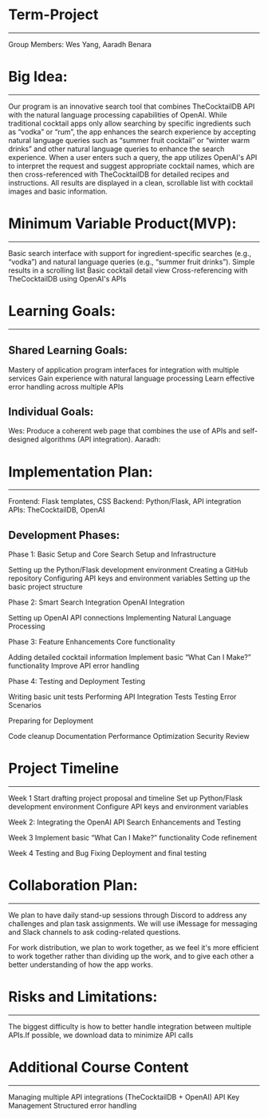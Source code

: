 # Term-Project
___
Group Members: Wes Yang, Aaradh Benara

# Big Idea:
___
Our program is an innovative search tool that combines TheCocktailDB API with the natural language processing capabilities of OpenAI. While traditional cocktail apps only allow searching by specific ingredients such as “vodka” or “rum”, the app enhances the search experience by accepting natural language queries such as “summer fruit cocktail” or “winter warm drinks” and other natural language queries to enhance the search experience. When a user enters such a query, the app utilizes OpenAI's API to interpret the request and suggest appropriate cocktail names, which are then cross-referenced with TheCocktailDB for detailed recipes and instructions. All results are displayed in a clean, scrollable list with cocktail images and basic information.

# Minimum Variable Product(MVP):
___
Basic search interface with support for ingredient-specific searches (e.g., “vodka”) and natural language queries (e.g., “summer fruit drinks”).
Simple results in a scrolling list
Basic cocktail detail view
Cross-referencing with TheCocktailDB using OpenAI's APIs
# Learning Goals:
___
## Shared Learning Goals:
Mastery of application program interfaces for integration with multiple services
Gain experience with natural language processing
Learn effective error handling across multiple APIs
## Individual Goals:
Wes: Produce a coherent web page that combines the use of APIs and self-designed algorithms (API integration).
Aaradh: 
# Implementation Plan:
___
Frontend: Flask templates, CSS
Backend: Python/Flask, API integration
APIs: TheCocktailDB, OpenAI

## Development Phases:
Phase 1: Basic Setup and Core Search
Setup and Infrastructure

Setting up the Python/Flask development environment
Creating a GitHub repository
Configuring API keys and environment variables
Setting up the basic project structure

Phase 2: Smart Search Integration
OpenAI Integration

Setting up OpenAI API connections
Implementing Natural Language Processing

Phase 3: Feature Enhancements
Core functionality

Adding detailed cocktail information
Implement basic “What Can I Make?” functionality
Improve API error handling

Phase 4: Testing and Deployment
Testing

Writing basic unit tests
Performing API Integration Tests
Testing Error Scenarios

Preparing for Deployment

Code cleanup
Documentation
Performance Optimization
Security Review

# Project Timeline
___
Week 1
Start drafting project proposal and timeline
Set up Python/Flask development environment
Configure API keys and environment variables

Week 2:
Integrating the OpenAI API
Search Enhancements and Testing

Week 3
Implement basic “What Can I Make?” functionality
Code refinement

Week 4
Testing and Bug Fixing
Deployment and final testing
# Collaboration Plan:
___
We plan to have daily stand-up sessions through Discord to address any challenges and plan task assignments. We will use iMessage for messaging and Slack channels to ask coding-related questions.

For work distribution, we plan to work together, as we feel it's more efficient to work together rather than dividing up the work, and to give each other a better understanding of how the app works.
# Risks and Limitations:
___
The biggest difficulty is how to better handle integration between multiple APIs.If possible, we download data to minimize API calls
# Additional Course Content
___
Managing multiple API integrations (TheCocktailDB + OpenAI)
API Key Management
Structured error handling
